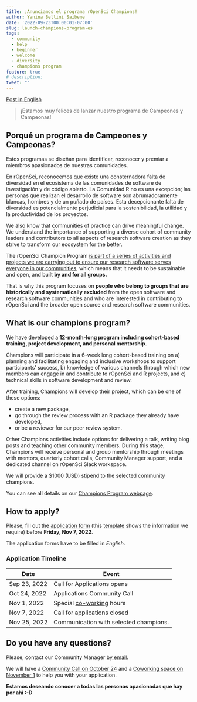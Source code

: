 ```yaml
---
title: ¡Anunciamos el programa rOpenSci Champions! 
author: Yanina Bellini Saibene
date: '2022-09-23T00:00:01-07:00'
slug: launch-champions-program-es
tags:
  - community
  - help
  - beginner
  - welcome
  - diversity
  - champions program
feature: true  
# description: 
tweet: "" 
---
```


[Post in English](/blog/2022/09/23/launch-champions-program/)

> ¡Estamos muy felices de lanzar nuestro programa de Campeones y Campeonas!


## Porqué un programa de Campeones y Campeonas?

Estos programas se diseñan para identificar, reconocer y premiar a miembros apasionados de nuestras comunidades. 

En rOpenSci, reconocemos que existe una consternadora falta de diversidad en el ecosistema de las comunidades de software de investigación y de código abierto. La Comunidad R no es una excepción; las personas que realizan el desarrollo de software son abrumadoramente blancas, hombres y de un puñado de países. Esta decepcionante falta de diversidad es potencialmente perjudicial para la sostenibilidad, la utilidad y la productividad de los proyectos.  

We also know that communities of practice can drive meaningful change. We understand the importance of supporting a diverse cohort of community leaders and contributors to all aspects of research software creation as they strive to transform our ecosystem for the better.

The rOpenSci Champion Program [is part of a series of activities and projects we are carrying out to ensure our research software serves everyone in our communities](/blog/2021/12/20/inclusive-leadership-program/), which means that it needs to be sustainable and open, and built __by and for all groups.__

That is why this program focuses on __people who belong to groups that are historically and systematically excluded__ from the open software and research software communities and who are interested in contributing to rOpenSci and the broader open source and research software communities.

## What is our champions program?

We have developed a **12-month-long program including cohort-based training, project development, and personal mentorship**. 

Champions will participate in a 6-week long cohort-based training on a) planning and facilitating engaging and inclusive workshops to support participants’ success, b) knowledge of various channels through which new members can engage in and contribute to rOpenSci and R projects, and c) technical skills in software development and review. 

After training, Champions will develop their project, which can be one of these options: 

- create a new package, 
- go through the review process with an R package they already have developed, 
- or be a reviewer for our peer review system.  

Other Champions activities include options for delivering a talk, writing blog posts and teaching other community members. During this stage, Champions will receive personal and group mentorship through meetings with mentors, quarterly cohort calls, Community Manager support, and a dedicated channel on rOpenSci Slack workspace.

We will provide a $1000 (USD) stipend to the selected community champions.

You can see all details on our [Champions Program webpage](/champions/).


## How to apply?

Please, fill out the [application form]() (this [template]() shows the information we require) before __Friday, Nov 7, 2022__.

The application forms have to be filled in _English_.

### Application Timeline

|Date|Event|
|----|-----|
|Sep 23, 2022|Call for Applications opens|
|Oct 24, 2022|Applications Community Call|
|Nov 1, 2022|Special [co-working](/events/coworking-2022-11/) hours|
|Nov 7, 2022|Call for applications closed|
|Nov 25, 2022|Communication with selected champions.|


## Do you have any questions?

Please, contact our Community Manager [by email](mailto:yabellini@ropensci.org). 

We will have a [Community Call on October 24]() and a [Coworking space on November 1](/events/coworking-2022-11/) to help you with your application.


**Estamos deseando conocer a todas las personas apasionadas que hay por ahí :-D**


